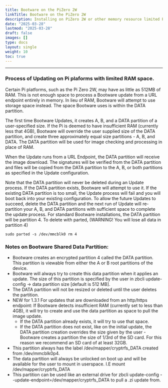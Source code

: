 ```yaml
---
title: Bootware on the PiZero 2W 
linkTitle: Bootware on the PiZero 2W 
description: Installing on PiZero 2W or other memory resource limited Pi platforms
date: "2025-03-28"
lastmod: "2025-03-28"
draft: false
images: []
type: docs
layout: single
weight: 10
toc: true
---
```


-----

### Process of Updating on Pi plaforms with limited RAM space.

Certain Pi platforms, such as the Pi Zero 2W, may have as little as 512MB of RAM. This is not enough space to process a Bootware update from a URL endpoint entirely in memory. In lieu of RAM, Bootware will attempt to use storage space instead. The space Bootware uses is within the DATA partition.

The first time Bootware Updates, it creates A, B, and a DATA partition of a user-specified size. If the Pi is deemed to have insufficient RAM (currently less that 4GB), Bootware will override the user supplied size of the DATA partition, and create three approximately equal size partitions - A, B, and DATA. The DATA partition will be used for image checking and processing in place of RAM.

When the Update runs from a URL Endpoint, the DATA partition will receive the image download. The signatures will be verified from the DATA partition and files will be copied from the DATA partition to the A, B, or both partitions as specified in the Update configuration.

Note that the DATA partition will never be deleted during an Update process. If the DATA partition exists, Bootware will attempt to use it. If the existing DATA partition is too small, the Update process will fail and you will boot back into your existing configuration. To allow the future Updates to succeed, delete the DATA partition and the next run of Update will re-partition your A, B, and DATA partitions with sufficient space to complete the update process. For standard Bootware installations, the DATA partition will be partition 4. To delete with parted, (WARNING! You will lose all data in partition 4)

`sudo parted -s /dev/mmcblk0 rm 4`

### Notes on Bootware Shared Data Partition:

 - Bootware creates an encrypted partition 4 called the DATA partition. This partition is viewable from either the A or B root partitions of the device. 
 - Bootware will always try to create this data partition when it applies an update. The size of this partition is specified by the user in zbcli update-config -> data partition size [default is 512 MB].
 - The DATA partition will not be resized or deleted until the user deletes the partition.
 - NEW for 1.3.1  For updates that are downloaded from an http/https endpoint: If Bootware detects insufficient RAM (currently set to less than 4GB), it will try to create and use the data partition as space to pull the image update.
   - If the DATA partition already exists, it will try to use that space.
   - If the DATA partition does not exist, like on the initial update, the DATA partition creation overrides the size given by the user - Bootware creates a partition the size of 1/3rd of the SD card. For this reason we recommend an SD card of at least 32GB.
 - This partition always has the label /dev/mapper/cryptrfs_DATA created from /dev/mmcblk0p4.
 - The data partition will always be unlocked on boot up and will be available for the user to mount in userspace. I.E mount /dev/mapper/cryptrfs_DATA <directory>
 - This partition can be used like an external drive for zbcli update-config --update-endpoint=/dev/mapper/cryptrfs_DATA to pull a .zi update from.


